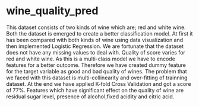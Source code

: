 # wine_quality_pred
This dataset consists of two kinds of wine which are; red and white wine. Both the dataset is emerged to create a better classification model.
At first it has been compared with both kinds of wine using data visualization and then implemented Logistic Regression. We are fortunate that the dataset does not have any missing values to deal with. Quality of score varies for red and white wine. As this is a multi-class model we have to encode features for a better outcome.
Therefore we have created dummy feature for the target variable as good and bad quality of wines. The problem that we faced with this dataset is multi-collinearity
and over-fitting of trainning dataset. At the  end we have applied K-fold Cross Validation and got a score of 77%.
Features which have significant effect on the quality of wine are residual sugar level, presence of alcohol,fixed acidity and citric acid.
